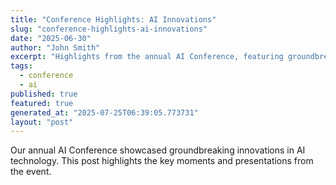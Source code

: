 ```yaml
---
title: "Conference Highlights: AI Innovations"
slug: "conference-highlights-ai-innovations"
date: "2025-06-30"
author: "John Smith"
excerpt: "Highlights from the annual AI Conference, featuring groundbreaking innovations."
tags:
  - conference
  - ai
published: true
featured: true
generated_at: "2025-07-25T06:39:05.773731"
layout: "post"
---
```


Our annual AI Conference showcased groundbreaking innovations in AI technology. This post highlights the key moments and presentations from the event.